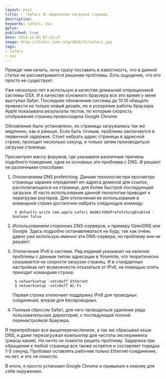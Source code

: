 ```yaml
---
layout: post
title: ! 'Safari 8: медленная загрузка страниц'
description:
keywords: safari, osx
gplus:
published: true
date: 2014-12-03 07:23:27
image: http://static.juev.org/2014/12/safari.jpg
tags:
- safari
- osx
---
```


Прежде чем начать, хочу сразу поставить в известность, что в данной статье не рассматривается решение проблемы. Есть ощущение, что его просто не существует.

Уже несколько лет я использую в качестве домашней операционной системы OSX. И в качестве основного браузера все это время у меня выступал Safari. Последнее обновление системы до 10.10 обещало привнести не только новый дизайн, но и ускорение работы браузера. Apple показывала результаты тестов, по которым скорость отображения страниц превосходила Google Chrome.

Обновление было установлено, но страницы загружались так же медленно, как и раньше. Если быть точным, проблема заключается в первичной задержке. Стоит набрать адрес страницы в адресной строке, проходит несколько секунд, и только затем производиться загрузка страницы.

Просмотрел массу форумов, где указывали различные причины подобного поведения, одна из основных это проблема с DNS. И решают ее различными способами:

1. Отключением DNS prefetching. Данная технология при просмотре страницы заранее определяет ип-адреса доменов для ссылок, располагающихся на странице, для более быстрой последующей загрузки. И часто использование данной технологии приводит к перегрузке роутеров. Для отключения ее использования в командной строке достаточно набрать следующую команду:

        $ defaults write com.apple.safari WebKitDNSPrefetchingEnabled -boolean false

1. Использованием сторонних DNS-серверов, к примеру OpenDNS или Google. Здесь подробно останавливаться не буду, так как очень давно уже использую именно эти DNS-сервера, но проблему они не решают.

1. Отключение IPv6 в системе. Ряд изданий указывает на наличие проблемы с данным типом адресации в Yosemite, что теоретически сказывается на скорости загрузки страниц. И в стандартных настройках нет возможности отказаться от IPv6, на помощью опять приходит командная строка:

        $ networksetup -setv6off Ethernet
        $ networksetup -setv6off Wi-Fi

	Первая строка отключает поддержку IPv6 для проводных соединений, вторая для беспроводных. 

1. Полным сбросом Safari, для чего проводиться удаление ряда пользовательских директорий, с последующей полной перенастройкой браузера.

Я перепробовал все вышеперечисленное, а так же сбрасывал кеши DNS, и даже перезагружал компьютер для чистоты эксперимента (ужасы какие). Но ничто не помогло решить проблему. Задержка при обращении к любой странице все также остается и составляет порядка 1-5 секунд. Пробовал оставлять рабочим только Ethernet-соединение, но нет, и это не помогло.

В итоге, я просто установил Google Chrome и привыкаю к новому для себя окружению.

